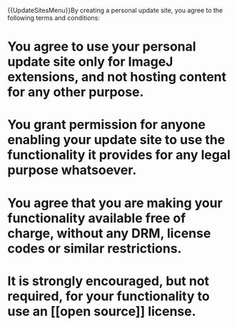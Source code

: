 {{UpdateSitesMenu}}By creating a personal update site, you agree to the following terms and conditions:

# You agree to use your personal update site only for ImageJ extensions, and not hosting content for any other purpose.
# You grant permission for anyone enabling your update site to use the functionality it provides for any legal purpose whatsoever.
# You agree that you are making your functionality available free of charge, without any DRM, license codes or similar restrictions.
# It is strongly encouraged, but not required, for your functionality to use an [[open source]] license.
